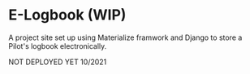 # E-Logbook (WIP)

A project site set up using Materialize framwork and Django to store a Pilot's logbook electronically.

NOT DEPLOYED YET 10/2021